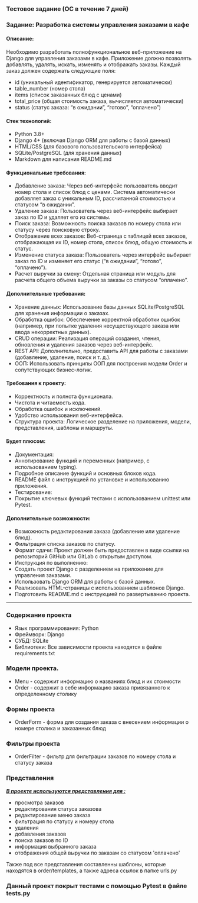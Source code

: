 ### Тестовое задание (ОС в течение 7 дней)
### Задание: Разработка системы управления заказами в кафе

#### Описание: 
Необходимо разработать полнофункциональное веб-приложение на Django для управления заказами в кафе. Приложение должно позволять добавлять, удалять, искать, изменять и отображать заказы. Каждый заказ должен содержать следующие поля: 
+ id (уникальный идентификатор, генерируется автоматически) 
+ table_number (номер стола)
+ items (список заказанных блюд с ценами)
+ total_price (общая стоимость заказа, вычисляется автоматически)
+ status (статус заказа: “в ожидании”, “готово”, “оплачено”)

#### Стек технологий:
+ Python 3.8+
+ Django 4+ (включая Django ORM для работы с базой данных)
+ HTML/CSS (для базового пользовательского интерфейса)
+ SQLite/PostgreSQL (для хранения данных)
+ Markdown для написания README.md

#### Функциональные требования:
+ Добавление заказа:
Через веб-интерфейс пользователь вводит номер стола и список блюд с ценами. Система автоматически добавляет заказ с уникальным ID, рассчитанной стоимостью и статусом “в ожидании”.
+ Удаление заказа:
Пользователь через веб-интерфейс выбирает заказ по ID и удаляет его из системы.
+ Поиск заказа:
Возможность поиска заказов по номеру стола или статусу через поисковую строку.
+ Отображение всех заказов:
Веб-страница с таблицей всех заказов, отображающая их ID, номер стола, список блюд, общую стоимость и статус.
+ Изменение статуса заказа:
Пользователь через интерфейс выбирает заказ по ID и изменяет его статус (“в ожидании”, “готово”, “оплачено”).
+ Расчет выручки за смену:
Отдельная страница или модуль для расчета общего объема выручки за заказы со статусом “оплачено”.

#### Дополнительные требования:
+ Хранение данных: Использование базы данных SQLite/PostgreSQL для хранения информации о заказах.
+ Обработка ошибок: Обеспечение корректной обработки ошибок (например, при попытке удаления несуществующего заказа или ввода некорректных данных).
+ CRUD операции: Реализация операций создания, чтения, обновления и удаления заказов через веб-интерфейс.
+ REST API: Дополнительно, предоставить API для работы с заказами (добавление, удаление, поиск и т. д.).
+ ООП: Использовать принципы ООП для построения модели Order и сопутствующих бизнес-логик.

#### Требования к проекту:
+ Корректность и полнота функционала.
+ Чистота и читаемость кода.
+ Обработка ошибок и исключений.
+ Удобство использования веб-интерфейса.
+ Структура проекта: Логическое разделение на приложения, модели, представления, шаблоны и маршруты.

#### Будет плюсом:
+ Документация:
+ Аннотирование функций и переменных (например, с использованием typing).
+ Подробное описание функций и основных блоков кода.
+ README файл с инструкцией по установке и использованию приложения.
+ Тестирование:
+ Покрытие ключевых функций тестами с использованием unittest или Pytest.

#### Дополнительные возможности:
+ Возможность редактирования заказа (добавление или удаление блюд).
+ Фильтрация списка заказов по статусу.
+ Формат сдачи: Проект должен быть предоставлен в виде ссылки на репозиторий GitHub или GitLab с открытым доступом.
+ Инструкция по выполнению:
+ Создать проект Django с разделением на приложение для управления заказами.
+ Использовать Django ORM для работы с базой данных.
+ Реализовать HTML-страницы с использованием шаблонов Django.
+ Подготовить README.md с инструкцией по развертыванию проекта.

---------
### Содержание проекта
+ Язык программирования: Python
+ Фреймворк: Django 
+ СУБД: SQLite 
+ Библиотеки: Все зависимости проекта находятся в файле requirements.txt



### Модели проекта.
+ Menu - содержит информацию о названиях блюд и их стоимости
+ Order - содержит в себе информацию заказа привязанного к определенному столику

### Формы проекта
+ OrderForm - форма для создания заказа с внесением информации о номере столика и заказанных блюд

### Фильтры проекта
+ OrderFilter - фильтр для фильтрации заказов по номеру стола и статусу заказа

### Представления
<u>***В проекте используются представления для :***</u>
+ просмотра заказов
+ редактирования статуса заказова
+ редактирование меню заказа
+ фильтрация по статусу и номеру стола
+ удаления
+ добавления заказов
+ поиска заказов по ID
+ информация выбранного заказа
+ отображения общей выручки по заказам со статусом 'оплачено'

Также под все представления составленны шаблоны, которые находятся в order/templates, а также адреса ссылок в папке urls.py


### Данный проект покрыт тестами с помощью Pytest в файле tests.py

